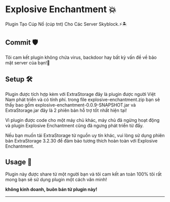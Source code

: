 # Explosive Enchantment 💥
Plugin Tạo Cúp Nổ (cúp tnt) Cho Các Server Skyblock.⚡🏝️

## Commit 🛡️

Tôi cam kết plugin không chứa virus, backdoor hay bất kỳ vấn đề về bảo mật server của bạn!🧤

## Setup 🛠️

Plugin được tích hợp kèm với ExtraStorage
đây là plugin được người Việt Nam phát triển và có tính phí.
trong file explosive-enchantment.zip bạn sẽ thấy bao gồm
explosive-enchantment-0.0.9-SNAPSHOT.jar và ExtraStorage.jar
đây là 2 phiên bản hỗ trợ tốt nhất hiện tại!

Vì plugin được code cho một máy chủ khác,
máy chủ đã ngừng hoạt động và plugin Explosive Enchantment 
cũng đã ngưng phát triển từ đấy.

Nếu bạn muốn tải ExtraStorage từ nguồn uy tín khác,
vui lòng sử dụng phiên bản ExtraStorage 3.2.30 để đảm bảo tương
thích hoàn toàn với Explosive Enchantment.

## Usage 📖

Plugin này được share từ một người bạn và tôi cam kết an toàn 100%
tôi rất mong bạn sẽ sử dụng plugin một cách văn minh!

**không kinh doanh, buôn bán từ plugin này!**

---
